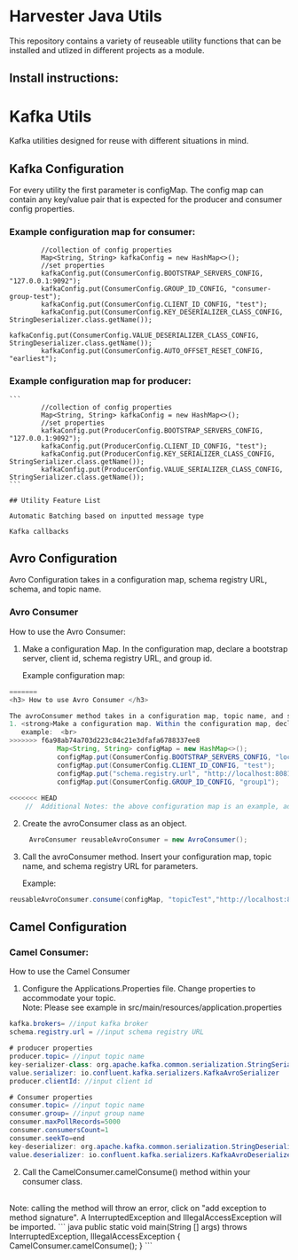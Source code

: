# Harvester Java Utils

This repository contains a variety of reuseable utility functions that can be installed and utlized in different projects as a module.


## Install instructions: 
# Kafka Utils

Kafka utilities designed for reuse with different situations in mind.


## Kafka Configuration

For every utility the first parameter is configMap. The config map can contain any key/value pair that is expected for the producer and consumer config properties.


### Example configuration map for consumer:

```
        //collection of config properties
        Map<String, String> kafkaConfig = new HashMap<>();
        //set properties
        kafkaConfig.put(ConsumerConfig.BOOTSTRAP_SERVERS_CONFIG, "127.0.0.1:9092");
        kafkaConfig.put(ConsumerConfig.GROUP_ID_CONFIG, "consumer-group-test");
        kafkaConfig.put(ConsumerConfig.CLIENT_ID_CONFIG, "test");
        kafkaConfig.put(ConsumerConfig.KEY_DESERIALIZER_CLASS_CONFIG, StringDeserializer.class.getName());
        kafkaConfig.put(ConsumerConfig.VALUE_DESERIALIZER_CLASS_CONFIG, StringDeserializer.class.getName());
        kafkaConfig.put(ConsumerConfig.AUTO_OFFSET_RESET_CONFIG, "earliest");
```

### Example configuration map for producer:
~~~~~~~~
```
        //collection of config properties
        Map<String, String> kafkaConfig = new HashMap<>();
        //set properties
        kafkaConfig.put(ProducerConfig.BOOTSTRAP_SERVERS_CONFIG, "127.0.0.1:9092");
        kafkaConfig.put(ProducerConfig.CLIENT_ID_CONFIG, "test");
        kafkaConfig.put(ProducerConfig.KEY_SERIALIZER_CLASS_CONFIG, StringSerializer.class.getName());
        kafkaConfig.put(ProducerConfig.VALUE_SERIALIZER_CLASS_CONFIG, StringSerializer.class.getName());
```

## Utility Feature List

Automatic Batching based on inputted message type

Kafka callbacks
~~~~~~~~


## Avro Configuration
Avro Configuration takes in a configuration map, schema registry URL, schema, and topic name.

### Avro Consumer
How to use the Avro Consumer:
1) Make a configuration Map. In the configuration map, declare a bootstrap server, client id, schema registry URL, and group id.

   Example configuration map:
``` java
=======
<h3> How to use Avro Consumer </h3>

The avroConsumer method takes in a configuration map, topic name, and schema URL. To use the schema method, do this: <br>
1. <strong>Make a configuration map. Within the configuration map, declare a bootstrap server, client id, schema registry URl, and group id.</strong> <br>
   example:  <br>
>>>>>>> f6a98ab74a703d223c84c21e3dfafa6788337ee8
            Map<String, String> configMap = new HashMap<>();
            configMap.put(ConsumerConfig.BOOTSTRAP_SERVERS_CONFIG, "localhost:9092");
            configMap.put(ConsumerConfig.CLIENT_ID_CONFIG, "test");
            configMap.put("schema.registry.url", "http://localhost:8081");
            configMap.put(ConsumerConfig.GROUP_ID_CONFIG, "group1");
            
<<<<<<< HEAD
    //  Additional Notes: the above configuration map is an example, adjust the configurations according to your kafka topic.
```

2) Create the avroConsumer class as an object.

``` java
     AvroConsumer reusableAvroConsumer = new AvroConsumer();
```
3) Call the avroConsumer method. Insert your configuration map, topic name, and schema registry URL for parameters.

   Example:
``` java
reusableAvroConsumer.consume(configMap, "topicTest","http://localhost:8081");
```


## Camel Configuration

### Camel Consumer:
How to use the Camel Consumer
1. Configure the Applications.Properties file. Change properties to accommodate your topic. 
     <br>
            Note: Please see example in src/main/resources/application.properties
``` java
kafka.brokers= //input kafka broker 
schema.registry.url = //input schema registry URL 

# producer properties
producer.topic= //input topic name
key-serializer-class: org.apache.kafka.common.serialization.StringSerializer
value.serializer: io.confluent.kafka.serializers.KafkaAvroSerializer
producer.clientId: //input client id

# Consumer properties
consumer.topic= //input topic name
consumer.group= //input group name
consumer.maxPollRecords=5000
consumer.consumersCount=1
consumer.seekTo=end
key-deserializer: org.apache.kafka.common.serialization.StringDeserializer
value.deserializer: io.confluent.kafka.serializers.KafkaAvroDeserializer
```
2. Call the CamelConsumer.camelConsume() method within your consumer class. 
<br>
Note: calling the method will throw an error, click on "add exception to method signature". A InterruptedException and IllegalAccessException will be imported.
``` java
public static void main(String [] args) throws InterruptedException, IllegalAccessException {
        CamelConsumer.camelConsume();
    }
```